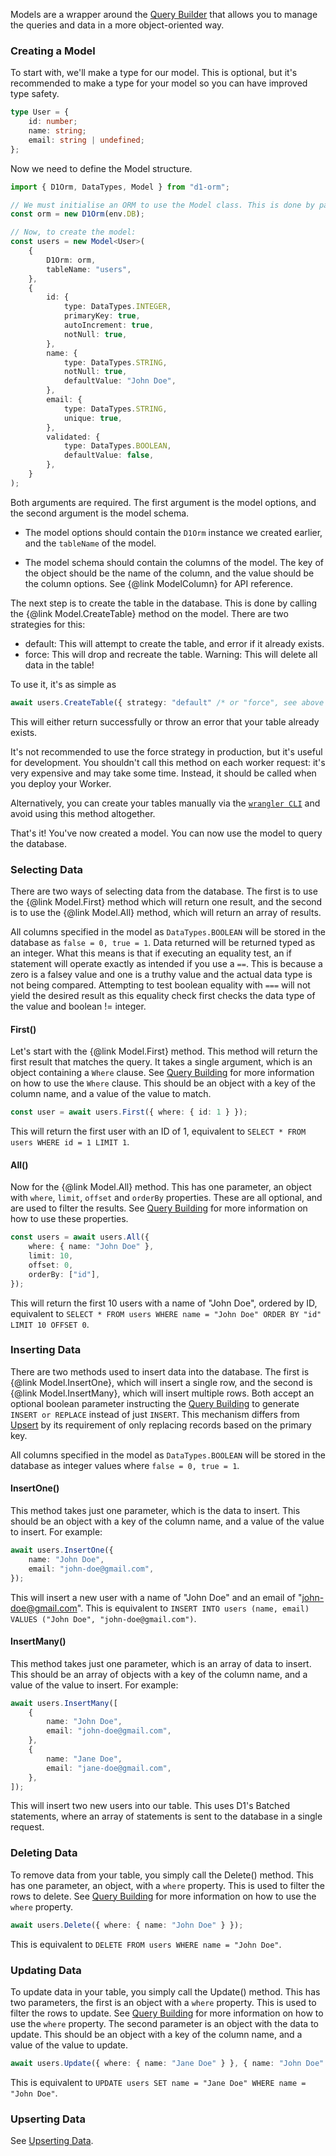Models are a wrapper around the [Query Builder](/guides/query-building) that allows you to manage the queries and data in a more object-oriented way.

### Creating a Model

To start with, we'll make a type for our model. This is optional, but it's recommended to make a type for your model so you can have improved type safety.

```ts
type User = {
	id: number;
	name: string;
	email: string | undefined;
};
```

Now we need to define the Model structure.

```ts
import { D1Orm, DataTypes, Model } from "d1-orm";

// We must initialise an ORM to use the Model class. This is done by passing in a D1Database instance (in this case it's bound to the `env.DB` environment variable).
const orm = new D1Orm(env.DB);

// Now, to create the model:
const users = new Model<User>(
	{
		D1Orm: orm,
		tableName: "users",
	},
	{
		id: {
			type: DataTypes.INTEGER,
			primaryKey: true,
			autoIncrement: true,
			notNull: true,
		},
		name: {
			type: DataTypes.STRING,
			notNull: true,
			defaultValue: "John Doe",
		},
		email: {
			type: DataTypes.STRING,
			unique: true,
		},
		validated: {
			type: DataTypes.BOOLEAN,
			defaultValue: false,
		},
	}
);
```

Both arguments are required. The first argument is the model options, and the second argument is the model schema.

- The model options should contain the `D1Orm` instance we created earlier, and the `tableName` of the model.

- The model schema should contain the columns of the model. The key of the object should be the name of the column, and the value should be the column options. See {@link ModelColumn} for API reference.

The next step is to create the table in the database. This is done by calling the {@link Model.CreateTable} method on the model. There are two strategies for this:

- default: This will attempt to create the table, and error if it already exists.
- force: This will drop and recreate the table. Warning: This will delete all data in the table!

To use it, it's as simple as

```ts
await users.CreateTable({ strategy: "default" /* or "force", see above */ });
```

This will either return successfully or throw an error that your table already exists.

It's not recommended to use the force strategy in production, but it's useful for development.
You shouldn't call this method on each worker request: it's very expensive and may take some time. Instead, it should be called when you deploy your Worker.

Alternatively, you can create your tables manually via the [`wrangler CLI`](https://developers.cloudflare.com/workers/wrangler/) and avoid using this method altogether.

That's it! You've now created a model. You can now use the model to query the database.

### Selecting Data

There are two ways of selecting data from the database. The first is to use the {@link Model.First} method which will return one result, and the second is to use the {@link Model.All} method, which will return an array of results.

All columns specified in the model as `DataTypes.BOOLEAN` will be stored in the database as `false = 0, true = 1`. Data returned will be returned typed as an integer. What this means is that if executing an equality test, an if statement will operate exactly as intended if you use a `==`. This is because a zero is a falsey value and one is a truthy value and the actual data type is not being compared. Attempting to test boolean equality with `===` will not yield the desired result as this equality check first checks the data type of the value and boolean != integer.

#### First()

Let's start with the {@link Model.First} method. This method will return the first result that matches the query. It takes a single argument, which is an object containing a `Where` clause. See [Query Building](/guides/query-building) for more information on how to use the `Where` clause. This should be an object with a key of the column name, and a value of the value to match.

```ts
const user = await users.First({ where: { id: 1 } });
```

This will return the first user with an ID of 1, equivalent to `SELECT * FROM users WHERE id = 1 LIMIT 1`.

#### All()

Now for the {@link Model.All} method. This has one parameter, an object with `where`, `limit`, `offset` and `orderBy` properties. These are all optional, and are used to filter the results. See [Query Building](/guides/query-building) for more information on how to use these properties.

```ts
const users = await users.All({
	where: { name: "John Doe" },
	limit: 10,
	offset: 0,
	orderBy: ["id"],
});
```

This will return the first 10 users with a name of "John Doe", ordered by ID, equivalent to `SELECT * FROM users WHERE name = "John Doe" ORDER BY "id" LIMIT 10 OFFSET 0`.

### Inserting Data

There are two methods used to insert data into the database. The first is {@link Model.InsertOne}, which will insert a single row, and the second is {@link Model.InsertMany}, which will insert multiple rows. Both accept an optional boolean parameter instructing the [Query Building](/guides/query-building) to generate `INSERT or REPLACE` instead of just `INSERT`. This mechanism differs from [Upsert](/guides/upserting) by its requirement of only replacing records based on the primary key.

All columns specified in the model as `DataTypes.BOOLEAN` will be stored in the database as integer values where `false = 0, true = 1`.

#### InsertOne()

This method takes just one parameter, which is the data to insert. This should be an object with a key of the column name, and a value of the value to insert. For example:

```ts
await users.InsertOne({
	name: "John Doe",
	email: "john-doe@gmail.com",
});
```

This will insert a new user with a name of "John Doe" and an email of "john-doe@gmail.com". This is equivalent to `INSERT INTO users (name, email) VALUES ("John Doe", "john-doe@gmail.com")`.

#### InsertMany()

This method takes just one parameter, which is an array of data to insert. This should be an array of objects with a key of the column name, and a value of the value to insert. For example:

```ts
await users.InsertMany([
	{
		name: "John Doe",
		email: "john-doe@gmail.com",
	},
	{
		name: "Jane Doe",
		email: "jane-doe@gmail.com",
	},
]);
```

This will insert two new users into our table. This uses D1's Batched statements, where an array of statements is sent to the database in a single request.

### Deleting Data

To remove data from your table, you simply call the Delete() method. This has one parameter, an object, with a `where` property. This is used to filter the rows to delete. See [Query Building](/guides/query-building) for more information on how to use the `where` property.

```ts
await users.Delete({ where: { name: "John Doe" } });
```

This is equivalent to `DELETE FROM users WHERE name = "John Doe"`.

### Updating Data

To update data in your table, you simply call the Update() method. This has two parameters, the first is an object with a `where` property. This is used to filter the rows to update. See [Query Building](/guides/query-building) for more information on how to use the `where` property. The second parameter is an object with the data to update. This should be an object with a key of the column name, and a value of the value to update.

```ts
await users.Update({ where: { name: "Jane Doe" } }, { name: "John Doe" });
```

This is equivalent to `UPDATE users SET name = "Jane Doe" WHERE name = "John Doe"`.

### Upserting Data

See [Upserting Data](/guides/upserting).
